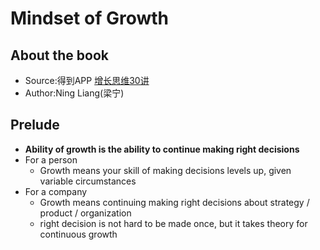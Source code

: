 # Mindset of Growth

## About the book
- Source:得到APP [增长思维30讲](https://www.dedao.cn/article/zl12vGeNAM0YVpPPNLVdmxjOQBP5oL)
- Author:Ning Liang(梁宁)

## Prelude
- **Ability of growth is the ability to continue making right decisions**
- For a person
  - Growth means your skill of making decisions levels up, given variable circumstances
- For a company
  - Growth means continuing making right decisions about strategy / product / organization
  - right decision is not hard to be made once, but it takes theory for continuous growth
